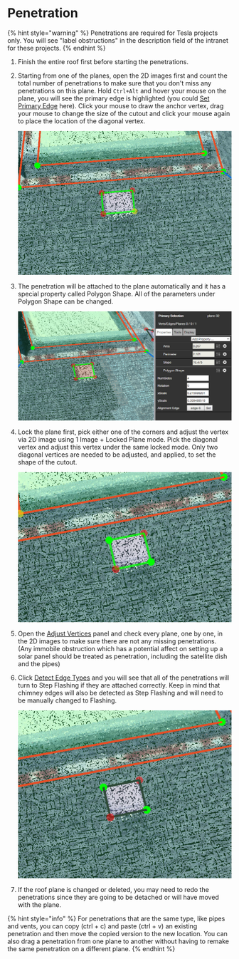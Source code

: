# Penetration

{% hint style="warning" %}
Penetrations are required for Tesla projects only. You will see "label obstructions" in the description field of the intranet for these projects.
{% endhint %}

1. Finish the entire roof first before starting the penetrations.
2. Starting from one of the planes, open the 2D images first and count the total number of penetrations to make sure that you don't miss any penetrations on this plane. Hold `Ctrl+Alt` and hover your mouse on the plane, you will see the primary edge is highlighted \(you could [Set Primary Edge](../tools/wireframe-tools/set-primary-edge.md) here\). Click your mouse to draw the anchor vertex, drag your mouse to change the size of the cutout and click your mouse again to place the location of the diagonal vertex.

   ![](../.gitbook/assets/penetration1%20%281%29.jpg)

3. The penetration will be attached to the plane automatically and it has a special property called Polygon Shape. All of the parameters under Polygon Shape can be changed.

   ![](../.gitbook/assets/penetration2%20%281%29.jpg)

4. Lock the plane first, pick either one of the corners and adjust the vertex via 2D image using 1 Image + Locked Plane mode. Pick the diagonal vertex and adjust this vertex under the same locked mode. Only two diagonal vertices are needed to be adjusted, and applied, to set the shape of the cutout.

   ![](../.gitbook/assets/penetration3%20%281%29.jpg)

5. Open the [Adjust Vertices](../tools/adjust-vertices/) panel and check every plane, one by one, in the 2D images to make sure there are not any missing penetrations. \(Any immobile obstruction which has a potential affect on setting up a solar panel should be treated as penetration, including the satellite dish and the pipes\)
6. Click [Detect Edge Types](../tools/wireframe-tools/detect-edge-types.md) and you will see that all of the penetrations will turn to Step Flashing if they are attached correctly. Keep in mind that chimney edges will also be detected as Step Flashing and will need to be manually changed to Flashing.

   ![](../.gitbook/assets/penetration4.jpg)

7. If the roof plane is changed or deleted, you may need to redo the penetrations since they are going to be detached or will have moved with the plane.

{% hint style="info" %}
For penetrations that are the same type, like pipes and vents, you can copy \(ctrl + c\) and paste \(ctrl + v\) an existing penetration and then move the copied version to the new location. You can also drag a penetration from one plane to another without having to remake the same penetration on a different plane.
{% endhint %}

